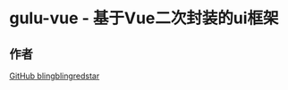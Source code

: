 # gulu-vue - 基于Vue二次封装的ui框架

## 作者

[GitHub blingblingredstar](https://github.com/blingblingredstar)

